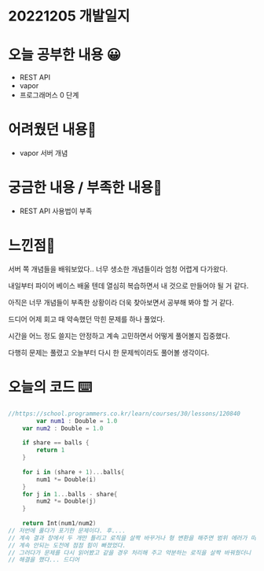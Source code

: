 # 20221205 개발일지

# 오늘 공부한 내용 😀

- REST API
- vapor
- 프로그래머스 0 단계

# 어려웠던 내용🤯

- vapor 서버 개념

# 궁금한 내용 / 부족한 내용🤔

- REST API 사용법이 부족

# 느낀점🤨

서버 쪽 개념들을 배워보았다.. 너무 생소한 개념들이라 엄청 어렵게 다가왔다.

내일부터 파이어 베이스 배울 텐데 열심히 복습하면서 내 것으로 만들어야 될 거 같다.

아직은 너무 개념들이 부족한 상황이라 더욱 찾아보면서 공부해 봐야 할 거 같다.

드디어 어제 회고 때 약속했던 막힌 문제를 하나 풀었다.

시간을 어느 정도 쓸지는 안정하고 계속 고민하면서 어떻게 풀어볼지 집중했다.

다행히 문제는 풀렸고 오늘부터 다시 한 문제씩이라도 풀어볼 생각이다.

# 오늘의 코드 ⌨️

```swift
//https://school.programmers.co.kr/learn/courses/30/lessons/120840
		var num1 : Double = 1.0
    var num2 : Double = 1.0
       
    if share == balls {
        return 1
    }
    
    for i in (share + 1)...balls{
        num1 *= Double(i)
    }
    for j in 1...balls - share{
        num2 *= Double(j)
    }
    
    return Int(num1/num2)
// 저번에 풀다가 포기한 문제이다. 후....
// 계속 결과 창에서 두 개만 틀리고 로직을 살짝 바꾸거나 형 변환을 해주면 범위 에러가 떠서....
// 계속 안되는 도전에 점점 힘이 빠졌었다.
// 그러다가 문제를 다시 읽어봤고 같을 경우 처리해 주고 약분하는 로직을 살짝 바꿔줬더니
// 해결을 했다... 드디어

```